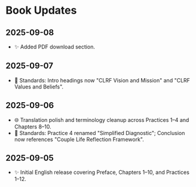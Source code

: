 # Book Updates

## 2025-09-08
- ✨ Added PDF download section.

## 2025-09-07
- 📌 Standards: Intro headings now "CLRF Vision and Mission" and "CLRF Values and Beliefs".

## 2025-09-06
- 🌐 Translation polish and terminology cleanup across Practices 1–4 and Chapters 8–10.
- 📌 Standards: Practice 4 renamed "Simplified Diagnostic"; Conclusion now references "Couple Life Reflection Framework".

## 2025-09-05
- ✨ Initial English release covering Preface, Chapters 1–10, and Practices 1–12.

<div style="page-break-after: always;"></div>